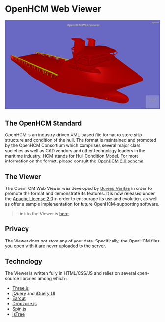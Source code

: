 
OpenHCM Web Viewer
==================

![Screenshot from the viewer displaying an Offshore Supply Vessel's OpenHCM model](img/webviewer-screenshot.png)


The OpenHCM Standard
--------------------
OpenHCM is an industry-driven XML-based file format to store ship structure and condition of the hull. The format is maintained and promoted by the OpenHCM Consortium which comprises several major class societies as well as CAD vendors and other technology leaders in the maritime industry. HCM stands for Hull Condition Model.
For more information on the format, please consult the [OpenHCM 2.0 schema](https://openhcmstandard.github.io/Data-Format/).


The Viewer
----------
The OpenHCM Web Viewer was developed by [Bureau Veritas](http://www.bureauveritas.com) in order to promote the format and demonstrate its features. It is now released under the [Apache License 2.0](http://www.apache.org/licenses/LICENSE-2.0) in order to encourage its use and evolution, as well as offer a sample implementation for future OpenHCM-supporting software.
> Link to the Viewer is [here](https://openhcmstandard.github.io/OpenHCMViewer/)


Privacy
-------
The Viewer does not store any of your data. Specifically, the OpenHCM files you open with it are never uploaded to the server.


Technology
----------
The Viewer is written fully in HTML/CSS/JS and relies on several open-source libraries among which :
* [Three.js](http://threejs.org)
* [jQuery](https://jquery.com/) and [jQuery UI](https://jqueryui.com/)
* [Earcut](https://github.com/mapbox/earcut)
* [Dropzone.js](http://www.dropzonejs.com/)
* [Spin.js](http://spin.js.org)
* [jsTree](https://www.jstree.com/)
